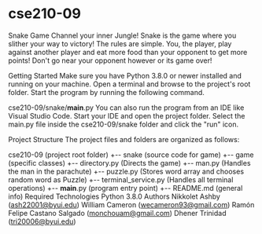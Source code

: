 # cse210-09
Snake Game
Channel your inner Jungle! Snake is the game where you slither your way to victory! The rules are simple. You, the player, play against another player and eat more food than your opponent to get more points! Don't go near your opponent however or its game over!

Getting Started
Make sure you have Python 3.8.0 or newer installed and running on your machine. Open a terminal and browse to the project's root folder. Start the program by running the following command.

cse210-09/snake/__main__.py
You can also run the program from an IDE like Visual Studio Code. Start your IDE and open the project folder. Select the main.py file inside the cse210-09/snake folder and click the "run" icon.

Project Structure
The project files and folders are organized as follows:

cse210-09                   (project root folder)
+-- snake                  (source code for game)
  +-- game                  (specific classes)
    +-- directory.py        (Directs the game)
    +-- man.py              (Handles the man in the parachute)
    +-- puzzle.py           (Stores word array and chooses random word as Puzzle)
    +-- terminal_service.py (Handles all terminal operations)
  +-- __main__.py           (program entry point)
+-- README.md               (general info)
Required Technologies
Python 3.8.0
Authors
Nikkolet Ashby (ash22001@byui.edu)
William Cameron (wecameron93@gmail.com)
Ramón Felipe Castano Salgado (monchouam@gmail.com)
Dhener Trinidad (tri20006@byui.edu)
